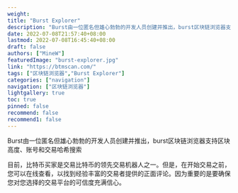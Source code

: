 ```yaml
---
weight: 
title: "Burst Explorer"
description: "Burst由一位匿名但雄心勃勃的开发人员创建并推出，burst区块链浏览器支持区块高度、账号和交易哈希搜索"
date: 2022-07-08T21:57:40+08:00
lastmod: 2022-07-08T16:45:40+08:00
draft: false
authors: ["MineW"]
featuredImage: "burst-explorer.jpg"
link: "https://btmscan.com/"
tags: ["区块链浏览器","Burst Explorer"]
categories: ["navigation"]
navigation: ["区块链浏览器"]
lightgallery: true
toc: true
pinned: false
recommend: false
recommend1: false
---
```


Burst由一位匿名但雄心勃勃的开发人员创建并推出，burst区块链浏览器支持区块高度、账号和交易哈希搜索

目前，比特币买家是交易比特币的领先交易机器人之一。但是，在开始交易之前，您可以在线查看‎‎，以找到经验丰富的交易者提供的正面评论。因为重要的是要确保您对您选择的交易平台的可信度充满信心。‎

